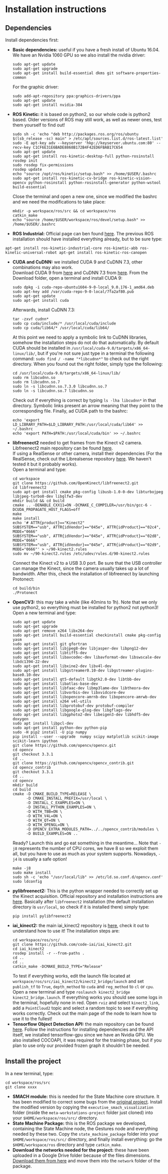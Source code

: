 # Installation instructions
## Dependencies
Install dependencies first:
- **Basic dependencies:** useful if you have a fresh install of Ubuntu 16.04. We have an Nvidia 1060 GPU so we also install the nvidia driver:
  ```
  sudo apt-get update
  sudo apt-get upgrade
  sudo apt-get install build-essential dkms git software-properties-common
  ```
  For the graphic driver:
  ```
  sudo add-apt-repository ppa:graphics-drivers/ppa
  sudo apt-get update
  sudo apt-get install nvidia-384
  ```
- **ROS Kinetic:** it is based on python2, so our whole code is python2 based. Older versions of ROS may still work, as well as newer ones, test them yourself to find out!
  ```
  sudo sh -c 'echo "deb http://packages.ros.org/ros/ubuntu $(lsb_release -sc) main" > /etc/apt/sources.list.d/ros-latest.list'
  sudo -E apt-key adv --keyserver 'hkp://keyserver.ubuntu.com:80' --recv-key C1CF6E31E6BADE8868B172B4F42ED6FBAB17C654
  sudo apt-get update
  sudo apt-get install ros-kinetic-desktop-full python-rosinstall
  rosdep init
  sudo rosdep fix-permissions
  rosdep update
  echo "source /opt/ros/kinetic/setup.bash" >> /home/$USER/.bashrc
  sudo apt-get install ros-kinetic-cv-bridge ros-kinetic-vision-opencv python-rosinstall python-rosinstall-generator python-wstool build-essential
  ```
  Close the terminal and open a new one, since we modified the bashrc and we need the modifications to take place:
  ```
  mkdir -p workspace/ros/src && cd workspace/ros
  catkin_make
  echo "source /home/$USER/workspace/ros/devel/setup.bash" >> /home/$USER/.bashrc
  ```
- **ROS Industrial:** Official page can ben found [here](http://wiki.ros.org/Industrial/Install). The previous ROS installation should have installed everything already, but to be sure type:
 ```
 apt-get install ros-kinetic-industrial-core ros-kinetic-abb ros-kinetic-universal-robot apt-get install ros-kinetic-ros-canopen
 ```
- **CUDA and CuDNN:** we installed CUDA 9 and CuDNN 7.3, other combinations may also work.<br>
  Download CUDA 9 from [here](https://developer.nvidia.com/cuda-toolkit-archive) and CuDNN 7.3 from [here](https://developer.nvidia.com/rdp/cudnn-archive).
  From the Download folder, open a terminal and install CUDA 9:
  ```
  sudo dpkg -i cuda-repo-ubuntu1604-9-0-local_9.0.176-1_amd64.deb
  sudo apt-key add /var/cuda-repo-9-0-local/7fa2af80.pub
  sudo apt-get update
  sudo apt-get install cuda
  ```
  Afterwards, install CuDNN 7.3:
  ```
  tar -zxvf cudnn*
  sudo cp cuda/include/* /usr/local/cuda/include
  sudo cp cuda/lib64/* /usr/local/cuda/lib64/
  ```
  At this point we need to apply a symbolic link to CuDNN libraries, somehow the installation steps do not do that automatically. By default CUDA should be installed in `/usr/local/cuda-9.0/targets/x86_64-linux/lib/`, but if you're not sure just type in a terminal the following command: `sudo find / -name "*libcudnn*"` to check out the right directory.
  When you found out the right folder, simply type the following:
  ```
  cd /usr/local/cuda-9.0/targets/x86_64-linux/lib/
  sudo rm libcudnn.so
  sudo rm libcudnn.so.7
  sudo ln -s libcudnn.so.7.3.0 libcudnn.so.7
  sudo ln -s libcudnn.so.7 libcudnn.so
  ```
  Check out if everything is correct by typing `ls -lha libcudnn*` in that directory. Symbolic links present an arrow meaning that they point to the corresponding file.
  Finally, ad CUDA path to the bashrc:
  ```
  echo 'export LD_LIBRARY_PATH=$LD_LIBRARY_PATH:/usr/local/cuda/lib64' >> ~/.bashrc
  echo 'export PATH=$PATH:/usr/local/cuda/bin' >> ~/.bashrc
  ```
- **libfreenect2** needed to get frames from the Kinect v2 camera. Libfreenect2 main repository can be found [here](https://github.com/OpenKinect/libfreenect2). <br>
If using a RealSense or other camera, install their dependencies (For the RealSense, check out the Librealsense repository [here](https://github.com/IntelRealSense/librealsense). We haven't tested it but it probably works).<br>
  Open a terminal and type:
    ```
    cd workspace
    git clone https://github.com/OpenKinect/libfreenect2.git
    cd libfreenect2
    sudo apt-get install cmake pkg-config libusb-1.0-0-dev libturbojpeg libjpeg-turbo8-dev libglfw3-dev
    mkdir build && cd build
    cmake .. -DENABLE_CXX11=ON -DCMAKE_C_COMPILER=/usr/bin/gcc-6 -DCUDA_PROPAGATE_HOST_FLAGS=off
    make
    make install
    echo '# ATTR{product}=="Kinect2"
    SUBSYSTEM=="usb", ATTR{idVendor}=="045e", ATTR{idProduct}=="02c4", MODE="0666"
    SUBSYSTEM=="usb", ATTR{idVendor}=="045e", ATTR{idProduct}=="02d8", MODE="0666"
    SUBSYSTEM=="usb", ATTR{idVendor}=="045e", ATTR{idProduct}=="02d9", MODE="0666"' > ~/90-kinect2.rules
    sudo mv ~/90-kinect2.rules /etc/udev/rules.d/90-kinect2.rules
    ```
    Connect the Kinect v2 to a USB 3.0 port. Be sure that the USB controller can manage the Kinect, since the camera usually takes up a lot of bandwidth. After this, check the installation of libfreenect by launching Protonect:
    ```
    cd build/bin
    ./Protonect
    ```
- **OpenCV3:** this may take a while (like 40mins to 1h). Note that we only use python2, so everything must be installed for python2 not python3! Open a new terminal and type:
  ```
  sudo apt-get update
  sudo apt-get upgrade
  sudo apt-get remove x264 libx264-dev
  sudo apt-get install build-essential checkinstall cmake pkg-config yasm
  sudo apt-get install git gfortran
  sudo apt-get install libjpeg8-dev libjasper-dev libpng12-dev
  sudo apt-get install libtiff5-dev
  sudo apt-get install libavcodec-dev libavformat-dev libswscale-dev libdc1394-22-dev
  sudo apt-get install libxine2-dev libv4l-dev
  sudo apt-get install libgstreamer0.10-dev libgstreamer-plugins-base0.10-dev
  sudo apt-get install qt5-default libgtk2.0-dev libtbb-dev
  sudo apt-get install libatlas-base-dev
  sudo apt-get install libfaac-dev libmp3lame-dev libtheora-dev
  sudo apt-get install libvorbis-dev libxvidcore-dev
  sudo apt-get install libopencore-amrnb-dev libopencore-amrwb-dev
  sudo apt-get install x264 v4l-utils
  sudo apt-get install libprotobuf-dev protobuf-compiler
  sudo apt-get install libgoogle-glog-dev libgflags-dev
  sudo apt-get install libgphoto2-dev libeigen3-dev libhdf5-dev doxygen 
  sudo apt install libpcl-dev
  sudo apt-get install python-dev python-pip
  sudo -H pip2 install -U pip numpy
  pip install --user --upgrade  numpy scipy matplotlib scikit-image scikit-learn ipython
  git clone https://github.com/opencv/opencv.git
  cd opencv
  git checkout 3.3.1
  cd ..
  git clone https://github.com/opencv/opencv_contrib.git
  cd opencv_contrib
  git checkout 3.3.1
  cd ..
  cd opencv
  mkdir build
  cd build
  cmake -D CMAKE_BUILD_TYPE=RELEASE \
        -D CMAKE_INSTALL_PREFIX=/usr/local \
        -D INSTALL_C_EXAMPLES=ON \
        -D INSTALL_PYTHON_EXAMPLES=ON \
        -D WITH_TBB=ON \
        -D WITH_V4L=ON \
        -D WITH_QT=ON \
        -D WITH_OPENGL=ON \
        -D OPENCV_EXTRA_MODULES_PATH=../../opencv_contrib/modules \
        -D BUILD_EXAMPLES=ON ..
  ```
  Ready? Launch this and go eat something in the meantime... Note that `-j8` represents the number of CPU cores, we have 8 so we exploit them all, but you have to use as much as your system supports. Nowadays, `-j4` is usually a safe option!
  ```
  make -j8
  sudo make install
  sudo sh -c 'echo "/usr/local/lib" >> /etc/ld.so.conf.d/opencv.conf'
  sudo ldconfig
  ```
- **pylibfreenect2:** This is the python wrapper needed to correctly set up the Kinect acquisition. Official repository and installation instructions are [here](https://github.com/r9y9/pylibfreenect2/blob/master/docs/installation.rst). Basically after `libfreenect2` installation (the default installation directory is `usr/local`, so check if it is installed there) simply type:
  ```
  pip install pylibfreenect2
  ```
- **iai_kinect2:** the main iai_kinect2 repository is [here](https://github.com/code-iai/iai_kinect2), check it out to understand how to use it! The installation steps are:
  ```
  cd workspace/ros/src/
  git clone https://github.com/code-iai/iai_kinect2.git 
  cd iai_kinect2
  rosdep install -r --from-paths .
  cd ..
  cd ..
  catkin_make -DCMAKE_BUILD_TYPE="Release"
  ```
  To test if everything works, edit the launch file located at `workspace/ros/src/iai_kinect2/kinect2_bridge/launch` and set `publish_tf` to `True`, `depth_method` to `cuda` and `reg_method` to `cl` or `cpu`.<br>
  Open a new terminal and type `roslaunch kinect2_bridge kinect2_bridge.launch`.   If everything works you should see some logs in the terminal, hopefully none in red. Open `rviz` and select `kinect2_link`, add a `PointCloud2` topic and select a random topic to see if everything works correctly. Check out the main page of the node to learn how to use it to the fullest!
- **Tensorflow Object Detection API:** the main repository can be found [here](https://github.com/tensorflow/models/tree/master/research/object_detection). Follow the instructions for installing dependencies and the API itself, we installed tensorflow-gpu since we have an Nvidia GPU. We also installed COCOAPI, it was required for the training phase, but if you plan to use only our provided frozen graph it shouldn't be needed.
## Install the project
In a new terminal, type:
```
cd workspace/ros/src
git clone xxxx
```
- **SMACH module:** this is needed for the State Machine core structure. It has been modified to correct some bugs from the [original project](http://wiki.ros.org/smach). Install the modified version by copying the `executive_smach_visualization` folder (inside the `meta-workstations-project` folder just cloned) into your `$HOME/workspace/ros/src/` directory.
- **State Machine Package:** this is the ROS package we developed, containing the State Machine node, the Gestures node and everything needed by these two. Copy the `state_machine_package` folder into your `$HOME/workspace/ros/src/` directory, and finally install everything: go the `$HOME/workspace/ros` directory and type `catkin_make`.
- **Download the networks needed for the project:** these have been uploaded in a Google Drive folder because of the files dimensions. [Download them from here](https://drive.google.com/drive/folders/19CisjwZMx2Rh4tP27jMk3f6nTe3vSASh?usp=sharing) and move them into the `network` folder of the package.

